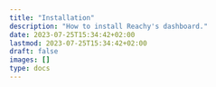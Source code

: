 ```yaml
---
title: "Installation"
description: "How to install Reachy's dashboard."
date: 2023-07-25T15:34:42+02:00
lastmod: 2023-07-25T15:34:42+02:00
draft: false
images: []
type: docs
---
```

